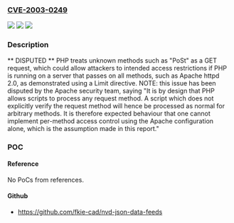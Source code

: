 ### [CVE-2003-0249](https://cve.mitre.org/cgi-bin/cvename.cgi?name=CVE-2003-0249)
![](https://img.shields.io/static/v1?label=Product&message=n%2Fa&color=blue)
![](https://img.shields.io/static/v1?label=Version&message=n%2Fa&color=blue)
![](https://img.shields.io/static/v1?label=Vulnerability&message=n%2Fa&color=brighgreen)

### Description

** DISPUTED **  PHP treats unknown methods such as "PoSt" as a GET request, which could allow attackers to intended access restrictions if PHP is running on a server that passes on all methods, such as Apache httpd 2.0, as demonstrated using a Limit directive.  NOTE: this issue has been disputed by the Apache security team, saying "It is by design that PHP allows scripts to process any request method.  A script which does not explicitly verify the request method will hence be processed as normal for arbitrary methods.  It is therefore expected behaviour that one cannot implement per-method access control using the Apache configuration alone, which is the assumption made in this report."

### POC

#### Reference
No PoCs from references.

#### Github
- https://github.com/fkie-cad/nvd-json-data-feeds

